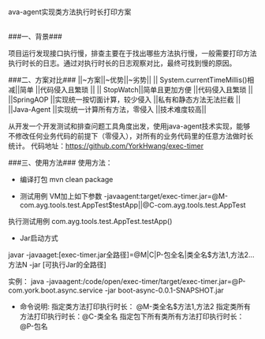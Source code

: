 ##
ava-agent实现类方法执行时长打印方案
##

###一、背景###

项目运行发现接口执行慢，排查主要在于找出哪些方法执行慢，一般需要打印方法执行时长的日志。通过对执行时长的日志观察对比，最终可找到慢的原因。

###二、方案对比###
||~方案||~优势||~劣势||
|| System.currentTimeMillis()相减||简单 ||代码侵入且繁琐 ||
|| StopWatch||简单且更加方便 ||代码侵入且繁琐 ||
||SpringAOP ||实现统一按切面计算，较少侵入 ||私有和静态方法无法拦截 ||
||Java-Agent ||实现统一计算所有方法，零侵入 ||技术难度较高||

从开发一个开发测试和排查问题工具角度出发，使用java-agent技术实现，能够不修改任何业务代码的前提下（零侵入），对所有的业务代码里的任意方法做时长统计。
代码地址：https://github.com/YorkHwang/exec-timer

###三、使用方法###
使用方法：
- 编译打包
	mvn clean package

- 测试用例
VM加上如下参数
-javaagent:target/exec-timer.jar=@M-com.ayg.tools.test.AppTest$testApp||@C-com.ayg.tools.test.AppTest

执行测试用例  com.ayg.tools.test.AppTest.testApp()

- Jar启动方式

javar -javaaget:[exec-timer.jar全路径]=@M|C|P-包全名|类全名$方法1,方法2...方法N -jar [可执行Jar的全路径]

实例：
java -javaagent:/code/open/exec-timer/target/exec-timer.jar=@P-com.york.boot.async.service -jar  boot-async-0.0.1-SNAPSHOT.jar

- 命令说明:
指定类方法打印执行时长： @M-类全名$方法1,方法2
指定类所有方法打印执行时长：@C-类全名
指定包下所有类所有方法打印执行时长：@P-包名






